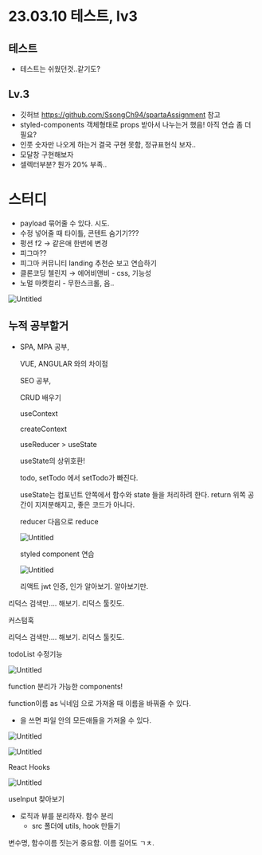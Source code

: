 # 23.03.10 테스트, lv3

## 테스트

- 테스트는 쉬웠던것..같기도?

## Lv.3

- 깃허브 https://github.com/SsongCh94/spartaAssignment 참고
- styled-components 객체형태로 props 받아서 나누는거 했음! 아직 연습 좀 더 필요?
- 인풋 숫자만 나오게 하는거 결국 구현 못함, 정규표현식 보자..
- 모달창 구현해보자
- 셀렉터부분? 뭔가 20% 부족..

# 스터디

- payload 묶어줄 수 있다. 시도.
- 수정 넣어줄 때 타이틀, 콘텐트 숨기기???
- 펑션 f2 → 같은애 한번에 변경
- 피그마??
- 피그마 커뮤니티 landing 추천순 보고 연습하기
- 클론코딩 첼린지 → 에어비앤비 - css, 기능성
- 노멀 마켓컬리 - 무한스크롤, 음..

![Untitled](23%2003%2010%20%E1%84%90%E1%85%A6%E1%84%89%E1%85%B3%E1%84%90%E1%85%B3,%20lv3%2042af7bc5db634c6cac3b79939d5e0584/Untitled.png)

## 누적 공부할거

- SPA, MPA 공부,
    
    VUE, ANGULAR 와의 차이점
    
    SEO 공부,
    
    CRUD 배우기
    
    useContext
    
    createContext
    
    useReducer > useState
    
    useState의 상위호환!
    
    todo, setTodo 에서 setTodo가 빠진다.
    
    useState는 컴포넌트 안쪽에서 함수와 state 들을 처리하려 한다. return 위쪽 공간이 지저분해지고, 좋은 코드가 아니다.
    
    reducer 다음으로 reduce
    
    ![Untitled](23%2003%2010%20%E1%84%90%E1%85%A6%E1%84%89%E1%85%B3%E1%84%90%E1%85%B3,%20lv3%2042af7bc5db634c6cac3b79939d5e0584/Untitled%201.png)
    
    styled component 연습
    
    ![Untitled](23%2003%2010%20%E1%84%90%E1%85%A6%E1%84%89%E1%85%B3%E1%84%90%E1%85%B3,%20lv3%2042af7bc5db634c6cac3b79939d5e0584/Untitled%202.png)
    
    리액트 jwt 인증, 인가 알아보기. 알아보기만.
    

리덕스 검색만…. 해보기. 리덕스 툴킷도.

커스텀훅

리덕스 검색만…. 해보기. 리덕스 툴킷도.

todoList 수정기능

![Untitled](23%2003%2010%20%E1%84%90%E1%85%A6%E1%84%89%E1%85%B3%E1%84%90%E1%85%B3,%20lv3%2042af7bc5db634c6cac3b79939d5e0584/Untitled%203.png)

function 분리가 가능한 components!

function이름 as 닉네임 으로 가져올 때 이름을 바꿔줄 수 있다.

 * 을 쓰면 파일 안의 모든애들을 가져올 수 있다.

![Untitled](23%2003%2010%20%E1%84%90%E1%85%A6%E1%84%89%E1%85%B3%E1%84%90%E1%85%B3,%20lv3%2042af7bc5db634c6cac3b79939d5e0584/Untitled%204.png)

![Untitled](23%2003%2010%20%E1%84%90%E1%85%A6%E1%84%89%E1%85%B3%E1%84%90%E1%85%B3,%20lv3%2042af7bc5db634c6cac3b79939d5e0584/Untitled%205.png)

React Hooks

![Untitled](23%2003%2010%20%E1%84%90%E1%85%A6%E1%84%89%E1%85%B3%E1%84%90%E1%85%B3,%20lv3%2042af7bc5db634c6cac3b79939d5e0584/Untitled%206.png)

useInput 찾아보기

- 로직과 뷰를 분리하자. 함수 분리
    - src 폴더에 utils, hook 만들기

변수명, 함수이름 짓는거 중요함. 이름 길어도 ㄱㅊ.